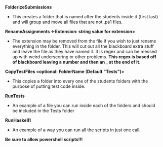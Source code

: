 **FolderizeSubmissions**
- This creates a folder that is named after the students inside it (first.last) and will group and move all files that are not .ps1 files.

**RenameAssignments <-Extension: string value for extension>**
- The extension may be removed from the file if you wish to just rename everything in the folder. This will cut out all the blackboard extra stuff and leave the file as they have named it. It is regex and can be messed up with weird underscoring or other problems. **This regex is based off of blackboard leaving a number and then an _ at the end of it**.

**CopyTestFiles <optional: FolderName (Default "Tests")>**
- This copies a folder into every one of the students folders with the purpose of putting test code inside.

**RunTests**
- An example of a file you can run inside each of the folders and should be included in the Tests folder

**RunHaskell1**
- An example of a way you can run all the scripts in just one call.


**Be sure to allow powershell scripts!!!**
